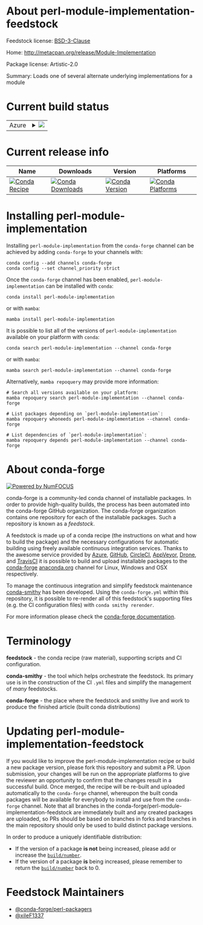 About perl-module-implementation-feedstock
==========================================

Feedstock license: [BSD-3-Clause](https://github.com/conda-forge/perl-module-implementation-feedstock/blob/main/LICENSE.txt)

Home: http://metacpan.org/release/Module-Implementation

Package license: Artistic-2.0

Summary: Loads one of several alternate underlying implementations for a module

Current build status
====================


<table>
    
  <tr>
    <td>Azure</td>
    <td>
      <details>
        <summary>
          <a href="https://dev.azure.com/conda-forge/feedstock-builds/_build/latest?definitionId=18251&branchName=main">
            <img src="https://dev.azure.com/conda-forge/feedstock-builds/_apis/build/status/perl-module-implementation-feedstock?branchName=main">
          </a>
        </summary>
        <table>
          <thead><tr><th>Variant</th><th>Status</th></tr></thead>
          <tbody><tr>
              <td>linux_64</td>
              <td>
                <a href="https://dev.azure.com/conda-forge/feedstock-builds/_build/latest?definitionId=18251&branchName=main">
                  <img src="https://dev.azure.com/conda-forge/feedstock-builds/_apis/build/status/perl-module-implementation-feedstock?branchName=main&jobName=linux&configuration=linux%20linux_64_" alt="variant">
                </a>
              </td>
            </tr><tr>
              <td>linux_aarch64</td>
              <td>
                <a href="https://dev.azure.com/conda-forge/feedstock-builds/_build/latest?definitionId=18251&branchName=main">
                  <img src="https://dev.azure.com/conda-forge/feedstock-builds/_apis/build/status/perl-module-implementation-feedstock?branchName=main&jobName=linux&configuration=linux%20linux_aarch64_" alt="variant">
                </a>
              </td>
            </tr><tr>
              <td>linux_ppc64le</td>
              <td>
                <a href="https://dev.azure.com/conda-forge/feedstock-builds/_build/latest?definitionId=18251&branchName=main">
                  <img src="https://dev.azure.com/conda-forge/feedstock-builds/_apis/build/status/perl-module-implementation-feedstock?branchName=main&jobName=linux&configuration=linux%20linux_ppc64le_" alt="variant">
                </a>
              </td>
            </tr><tr>
              <td>osx_64</td>
              <td>
                <a href="https://dev.azure.com/conda-forge/feedstock-builds/_build/latest?definitionId=18251&branchName=main">
                  <img src="https://dev.azure.com/conda-forge/feedstock-builds/_apis/build/status/perl-module-implementation-feedstock?branchName=main&jobName=osx&configuration=osx%20osx_64_" alt="variant">
                </a>
              </td>
            </tr>
          </tbody>
        </table>
      </details>
    </td>
  </tr>
</table>

Current release info
====================

| Name | Downloads | Version | Platforms |
| --- | --- | --- | --- |
| [![Conda Recipe](https://img.shields.io/badge/recipe-perl--module--implementation-green.svg)](https://anaconda.org/conda-forge/perl-module-implementation) | [![Conda Downloads](https://img.shields.io/conda/dn/conda-forge/perl-module-implementation.svg)](https://anaconda.org/conda-forge/perl-module-implementation) | [![Conda Version](https://img.shields.io/conda/vn/conda-forge/perl-module-implementation.svg)](https://anaconda.org/conda-forge/perl-module-implementation) | [![Conda Platforms](https://img.shields.io/conda/pn/conda-forge/perl-module-implementation.svg)](https://anaconda.org/conda-forge/perl-module-implementation) |

Installing perl-module-implementation
=====================================

Installing `perl-module-implementation` from the `conda-forge` channel can be achieved by adding `conda-forge` to your channels with:

```
conda config --add channels conda-forge
conda config --set channel_priority strict
```

Once the `conda-forge` channel has been enabled, `perl-module-implementation` can be installed with `conda`:

```
conda install perl-module-implementation
```

or with `mamba`:

```
mamba install perl-module-implementation
```

It is possible to list all of the versions of `perl-module-implementation` available on your platform with `conda`:

```
conda search perl-module-implementation --channel conda-forge
```

or with `mamba`:

```
mamba search perl-module-implementation --channel conda-forge
```

Alternatively, `mamba repoquery` may provide more information:

```
# Search all versions available on your platform:
mamba repoquery search perl-module-implementation --channel conda-forge

# List packages depending on `perl-module-implementation`:
mamba repoquery whoneeds perl-module-implementation --channel conda-forge

# List dependencies of `perl-module-implementation`:
mamba repoquery depends perl-module-implementation --channel conda-forge
```


About conda-forge
=================

[![Powered by
NumFOCUS](https://img.shields.io/badge/powered%20by-NumFOCUS-orange.svg?style=flat&colorA=E1523D&colorB=007D8A)](https://numfocus.org)

conda-forge is a community-led conda channel of installable packages.
In order to provide high-quality builds, the process has been automated into the
conda-forge GitHub organization. The conda-forge organization contains one repository
for each of the installable packages. Such a repository is known as a *feedstock*.

A feedstock is made up of a conda recipe (the instructions on what and how to build
the package) and the necessary configurations for automatic building using freely
available continuous integration services. Thanks to the awesome service provided by
[Azure](https://azure.microsoft.com/en-us/services/devops/), [GitHub](https://github.com/),
[CircleCI](https://circleci.com/), [AppVeyor](https://www.appveyor.com/),
[Drone](https://cloud.drone.io/welcome), and [TravisCI](https://travis-ci.com/)
it is possible to build and upload installable packages to the
[conda-forge](https://anaconda.org/conda-forge) [anaconda.org](https://anaconda.org/)
channel for Linux, Windows and OSX respectively.

To manage the continuous integration and simplify feedstock maintenance
[conda-smithy](https://github.com/conda-forge/conda-smithy) has been developed.
Using the ``conda-forge.yml`` within this repository, it is possible to re-render all of
this feedstock's supporting files (e.g. the CI configuration files) with ``conda smithy rerender``.

For more information please check the [conda-forge documentation](https://conda-forge.org/docs/).

Terminology
===========

**feedstock** - the conda recipe (raw material), supporting scripts and CI configuration.

**conda-smithy** - the tool which helps orchestrate the feedstock.
                   Its primary use is in the construction of the CI ``.yml`` files
                   and simplify the management of *many* feedstocks.

**conda-forge** - the place where the feedstock and smithy live and work to
                  produce the finished article (built conda distributions)


Updating perl-module-implementation-feedstock
=============================================

If you would like to improve the perl-module-implementation recipe or build a new
package version, please fork this repository and submit a PR. Upon submission,
your changes will be run on the appropriate platforms to give the reviewer an
opportunity to confirm that the changes result in a successful build. Once
merged, the recipe will be re-built and uploaded automatically to the
`conda-forge` channel, whereupon the built conda packages will be available for
everybody to install and use from the `conda-forge` channel.
Note that all branches in the conda-forge/perl-module-implementation-feedstock are
immediately built and any created packages are uploaded, so PRs should be based
on branches in forks and branches in the main repository should only be used to
build distinct package versions.

In order to produce a uniquely identifiable distribution:
 * If the version of a package **is not** being increased, please add or increase
   the [``build/number``](https://docs.conda.io/projects/conda-build/en/latest/resources/define-metadata.html#build-number-and-string).
 * If the version of a package **is** being increased, please remember to return
   the [``build/number``](https://docs.conda.io/projects/conda-build/en/latest/resources/define-metadata.html#build-number-and-string)
   back to 0.

Feedstock Maintainers
=====================

* [@conda-forge/perl-packagers](https://github.com/orgs/conda-forge/teams/perl-packagers/)
* [@xileF1337](https://github.com/xileF1337/)

